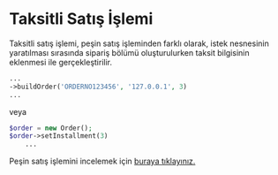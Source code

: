 # Taksitli Satış İşlemi

Taksitli satış işlemi, peşin satış işleminden farklı olarak, istek nesnesinin yaratılması sırasında sipariş bölümü oluşturulurken taksit bilgisinin eklenmesi ile gerçekleştirilir.


```php
...
->buildOrder('ORDERNO123456', '127.0.0.1', 3)
...
```

veya

```php
$order = new Order();
$order->setInstallment(3)
    ...
```

Peşin satış işlemini incelemek için [buraya tıklayınız.](/docs/pesin_satis.md)